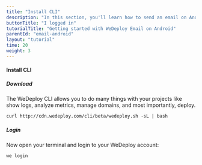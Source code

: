 ```yaml
---
title: "Install CLI"
description: "In this section, you'll learn how to send an email on Android using the WeDeploy API Client."
buttonTitle: "I logged in"
tutorialTitle: "Getting started with WeDeploy Email on Android"
parentId: "email-android"
layout: "tutorial"
time: 20
weight: 3
---
```


#### Install CLI

##### Download

The WeDeploy CLI allows you to do many things with your projects like show logs, analyze metrics, manage domains, and most importantly, deploy.

```xml
curl http://cdn.wedeploy.com/cli/beta/wedeploy.sh -sL | bash
```

##### Login

Now open your terminal and login to your WeDeploy account:

```xml
we login
```
